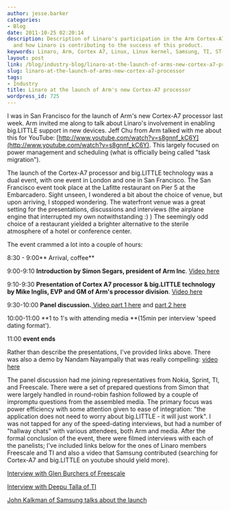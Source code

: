 ```yaml
---
author: jesse.barker
categories:
- Blog
date: 2011-10-25 02:20:14
description: Description of Linaro's participation in the Arm Cortex-A7 launch event
  and how Linaro is contributing to the success of this product.
keywords: Linaro, Arm, Cortex A7, Linux, Linux kernel, Samsung, TI, ST-Ericsson, IBM
layout: post
link: /blog/industry-blog/linaro-at-the-launch-of-arms-new-cortex-a7-processor/
slug: linaro-at-the-launch-of-arms-new-cortex-a7-processor
tags:
- Industry
title: Linaro at the launch of Arm's new Cortex-A7 processor
wordpress_id: 725
---
```


I was in San Francisco for the launch of Arm's new Cortex-A7 processor last week. Arm invited me along to talk about Linaro's involvement in enabling big.LITTLE support in new devices. Jeff Chu from Arm talked with me about this for YouTube: [http://www.youtube.com/watch?v=s8gnnf_kC6Y](http://www.youtube.com/watch?v=s8gnnf_kC6Y). This largely focused on power management and scheduling (what is officially being called "task migration").

The launch of the Cortex-A7 processor and big.LITTLE technology was a dual event, with one event in London and one in San Francisco. The San Francisco event took place at the Lafitte restaurant on Pier 5 at the Embarcadero. Sight unseen, I wondered a bit about the choice of venue, but upon arriving, I stopped wondering. The waterfront venue was a great setting for the presentations, discussions and interviews (the airplane engine that interrupted my own notwithstanding :) )  The seemingly odd choice of a restaurant yielded a brighter alternative to the sterile atmosphere of a hotel or conference center.

The event crammed a lot into a couple of hours:

8:30 - 9:00** Arrival, coffee**

9:00-9:10 **Introduction by Simon Segars, president of Arm Inc**. [Video here](http://www.youtube.com/watch?v=l9T_HwSTmUk)

9:10-9:30 **Presentation of Cortex A7 processor & big.LITTLE technology by Mike Inglis, EVP and GM of Arm's processor division**. [Video here](http://www.youtube.com/watch?v=8n9T2yoC2C4)

9:30-10:00 **Panel discussion.**[ Video part 1 here](http://www.youtube.com/watch?v=I6ZB1ZCD-Wo) and [part 2 here](http://www.youtube.com/watch?v=OkuWE05WXrA)

10:00-11:00 **1 to 1's with attending media **(15min per interview 'speed dating format').

11:00 **event ends**

Rather than describe the presentations, I've provided links above. There was also a demo by Nandam Nayampally that was really compelling: [video here](http://www.youtube.com/watch?v=UUWObh3Kkvk)

The panel discussion had me joining representatives from Nokia, Sprint, TI, and Freescale. There were a set of prepared questions from Simon that were largely handled in round-robin fashion followed by a couple of impromptu questions from the assembled media. The primary focus was power efficiency with some attention given to ease of integration: "the application does not need to worry about big.LITTLE - it will just work".   I was not tapped for any of the speed-dating interviews, but had a number of "hallway chats" with various attendees, both Arm and media.  After the formal conclusion of the event, there were filmed interviews with each of the panelists; I've included links below for the ones of  Linaro members Freescale and TI and also a video that Samsung contributed (searching for Cortex-A7 and big.LITTLE on youtube should yield more).

[Interview with Glen Burchers of Freescale ](http://www.youtube.com/watch?v=mjtRKsKz5v4)

[Interview with Deepu Talla of TI](http://www.youtube.com/watch?v=5uJJZ0PQ7-U)

[John Kalkman of Samsung talks about the launch](http://www.youtube.com/watch?v=lIt_G0jimfo)
